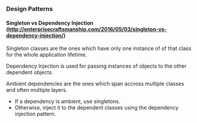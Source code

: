 ### Design Patterns

#### Singleton vs Dependency Injection (http://enterprisecraftsmanship.com/2016/05/03/singleton-vs-dependency-injection/)

Singleton classes are the ones which have only one instance of of that class for the whole application lifetime.

Dependency Injection is used for passing instances of objects to the other dependent objects.

Ambient dependencies are the ones which span accross multiple classes and often multiple layers.

* If a dependency is ambient, use singletons.
* Otherwise, inject it to the dependent classes using the dependency injection pattern.
